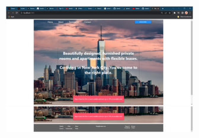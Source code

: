 ![alt text](https://github.com/anubhavprabhakar/real-estate-landing-page/blob/master/landing-page-final/1.png?raw=true)
![alt text](https://github.com/anubhavprabhakar/real-estate-landing-page/blob/master/landing-page-final/2.png?raw=true)